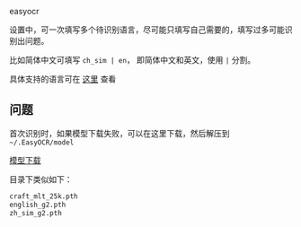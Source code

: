 easyocr

设置中，可一次填写多个待识别语言，尽可能只填写自己需要的，填写过多可能识别出问题。

比如简体中文可填写 `ch_sim | en`， 即简体中文和英文，使用 `|` 分割。

具体支持的语言可在 [这里](https://www.jaided.ai/easyocr/) 查看

## 问题

首次识别时，如果模型下载失败，可以在这里下载，然后解压到 `~/.EasyOCR/model`

[模型下载](https://www.jaided.ai/easyocr/modelhub/)

目录下类似如下：

```bash
craft_mlt_25k.pth
english_g2.pth
zh_sim_g2.pth
```
